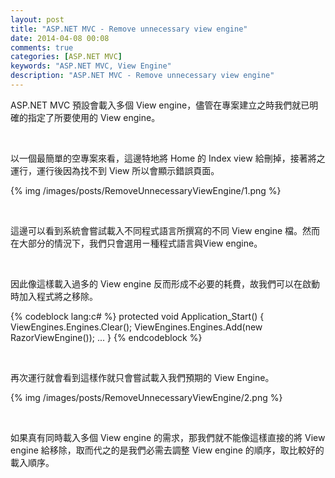 ```yaml
---
layout: post
title: "ASP.NET MVC - Remove unnecessary view engine"
date: 2014-04-08 00:08
comments: true
categories: [ASP.NET MVC]
keywords: "ASP.NET MVC, View Engine"
description: "ASP.NET MVC - Remove unnecessary view engine"
---
```


ASP.NET MVC 預設會載入多個 View engine，儘管在專案建立之時我們就已明確的指定了所要使用的 View engine。  

<!-- More -->

<br/>

以一個最簡單的空專案來看，這邊特地將 Home 的 Index view 給刪掉，接著將之運行，運行後因為找不到 View 所以會顯示錯誤頁面。  

{% img /images/posts/RemoveUnnecessaryViewEngine/1.png %}

<br/>

這邊可以看到系統會嘗試載入不同程式語言所撰寫的不同 View engine 檔。然而在大部分的情況下，我們只會選用ㄧ種程式語言與View engine。

<br/>

因此像這樣載入過多的 View engine 反而形成不必要的耗費，故我們可以在啟動時加入程式將之移除。

{% codeblock lang:c# %} 
protected void Application_Start()
{
    ViewEngines.Engines.Clear();
    ViewEngines.Engines.Add(new RazorViewEngine());
    ...
}
{% endcodeblock %}

<br/>

再次運行就會看到這樣作就只會嘗試載入我們預期的 View Engine。

{% img /images/posts/RemoveUnnecessaryViewEngine/2.png %}

<br/>

如果真有同時載入多個 View engine 的需求，那我們就不能像這樣直接的將 View engine 給移除，取而代之的是我們必需去調整 View engine 的順序，取比較好的載入順序。
